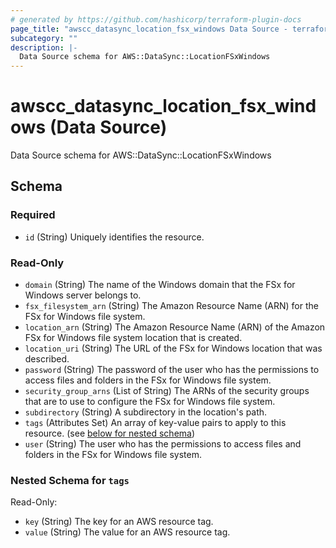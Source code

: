 ```yaml
---
# generated by https://github.com/hashicorp/terraform-plugin-docs
page_title: "awscc_datasync_location_fsx_windows Data Source - terraform-provider-awscc"
subcategory: ""
description: |-
  Data Source schema for AWS::DataSync::LocationFSxWindows
---
```


# awscc_datasync_location_fsx_windows (Data Source)

Data Source schema for AWS::DataSync::LocationFSxWindows



<!-- schema generated by tfplugindocs -->
## Schema

### Required

- `id` (String) Uniquely identifies the resource.

### Read-Only

- `domain` (String) The name of the Windows domain that the FSx for Windows server belongs to.
- `fsx_filesystem_arn` (String) The Amazon Resource Name (ARN) for the FSx for Windows file system.
- `location_arn` (String) The Amazon Resource Name (ARN) of the Amazon FSx for Windows file system location that is created.
- `location_uri` (String) The URL of the FSx for Windows location that was described.
- `password` (String) The password of the user who has the permissions to access files and folders in the FSx for Windows file system.
- `security_group_arns` (List of String) The ARNs of the security groups that are to use to configure the FSx for Windows file system.
- `subdirectory` (String) A subdirectory in the location's path.
- `tags` (Attributes Set) An array of key-value pairs to apply to this resource. (see [below for nested schema](#nestedatt--tags))
- `user` (String) The user who has the permissions to access files and folders in the FSx for Windows file system.

<a id="nestedatt--tags"></a>
### Nested Schema for `tags`

Read-Only:

- `key` (String) The key for an AWS resource tag.
- `value` (String) The value for an AWS resource tag.
